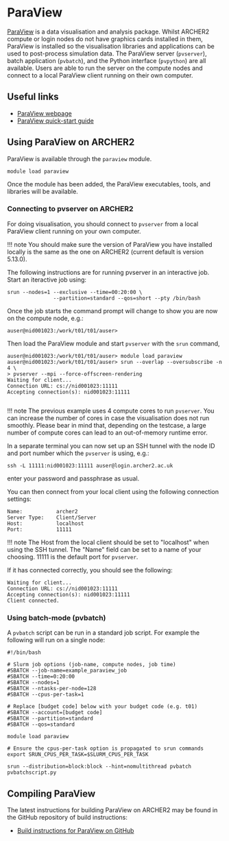 # ParaView

[ParaView](https://www.paraview.org) is a data visualisation and analysis package.
Whilst ARCHER2 compute or login nodes do not have graphics cards installed 
in them, ParaView is installed so the visualisation libraries and applications 
can be used to post-process simulation data. The ParaView server (`pvserver`),
batch application (`pvbatch`), and the Python interface (`pvpython`)
are all available. Users are able to run the server on the compute nodes
and connect to a local ParaView client running on their own computer.

## Useful links

  - [ParaView webpage](https://www.paraview.org)
  - [ParaView quick-start guide](https://kitware.github.io/paraview-docs/latest/python/quick-start.html)


## Using ParaView on ARCHER2

ParaView is available through the `paraview` module.

```
module load paraview
```

Once the module has been added, the ParaView executables, tools, 
and libraries will be available.

### Connecting to pvserver on ARCHER2

For doing visualisation, you should connect to `pvserver` from a local
ParaView client running on your own computer.

!!! note 
    You should make sure the version of ParaView you have installed locally is
    the same as the one on ARCHER2 (current default is version 5.13.0).

The following instructions are for running pvserver in an interactive job. 
Start an iteractive job using:

```
srun --nodes=1 --exclusive --time=00:20:00 \
               --partition=standard --qos=short --pty /bin/bash
```

Once the job starts the command prompt will change to show you are now
on the compute node, e.g.:

```
auser@nid001023:/work/t01/t01/auser> 
```

Then load the ParaView module and start `pvserver` with the `srun` command,

```
auser@nid001023:/work/t01/t01/auser> module load paraview
auser@nid001023:/work/t01/t01/auser> srun --overlap --oversubscribe -n 4 \
> pvserver --mpi --force-offscreen-rendering
Waiting for client...
Connection URL: cs://nid001023:11111
Accepting connection(s): nid001023:11111
 
```

!!! note 
    The previous example uses 4 compute cores to run `pvserver`. You can
    increase the number of cores in case the visualisation does not run
    smoothly. Please bear in mind that, depending on the testcase, a large
    number of compute cores can lead to an out-of-memory runtime error.

In a separate terminal you can now set up an SSH tunnel with the node
ID and port number which the `pvserver` is using, e.g.:

```
ssh -L 11111:nid001023:11111 auser@login.archer2.ac.uk 
```

enter your password and passphrase as usual.

You can then connect from your local client using the following connection
settings:

```
Name:           archer2 
Server Type:    Client/Server 
Host:           localhost 
Port:           11111
```

!!! note 
    The Host from the local client should be set to "localhost" when using the
    SSH tunnel. The "Name" field can be set to a name of your choosing. 
    11111 is the default port for `pvserver`.

If it has connected correctly, you should see the following:

```
Waiting for client...
Connection URL: cs://nid001023:11111
Accepting connection(s): nid001023:11111
Client connected.
```

### Using batch-mode (pvbatch)

A `pvbatch` script can be run in a standard job script. For example
the following will run on a single node:


```slurm
#!/bin/bash

# Slurm job options (job-name, compute nodes, job time)
#SBATCH --job-name=example_paraview_job
#SBATCH --time=0:20:00
#SBATCH --nodes=1
#SBATCH --ntasks-per-node=128
#SBATCH --cpus-per-task=1

# Replace [budget code] below with your budget code (e.g. t01)
#SBATCH --account=[budget code]             
#SBATCH --partition=standard
#SBATCH --qos=standard

module load paraview

# Ensure the cpus-per-task option is propagated to srun commands
export SRUN_CPUS_PER_TASK=$SLURM_CPUS_PER_TASK

srun --distribution=block:block --hint=nomultithread pvbatch pvbatchscript.py
```

## Compiling ParaView

The latest instructions for building ParaView on ARCHER2 may be found in
the GitHub repository of build instructions:

   - [Build instructions for ParaView on
     GitHub](https://github.com/hpc-uk/build-instructions/tree/main/apps/ParaView)
